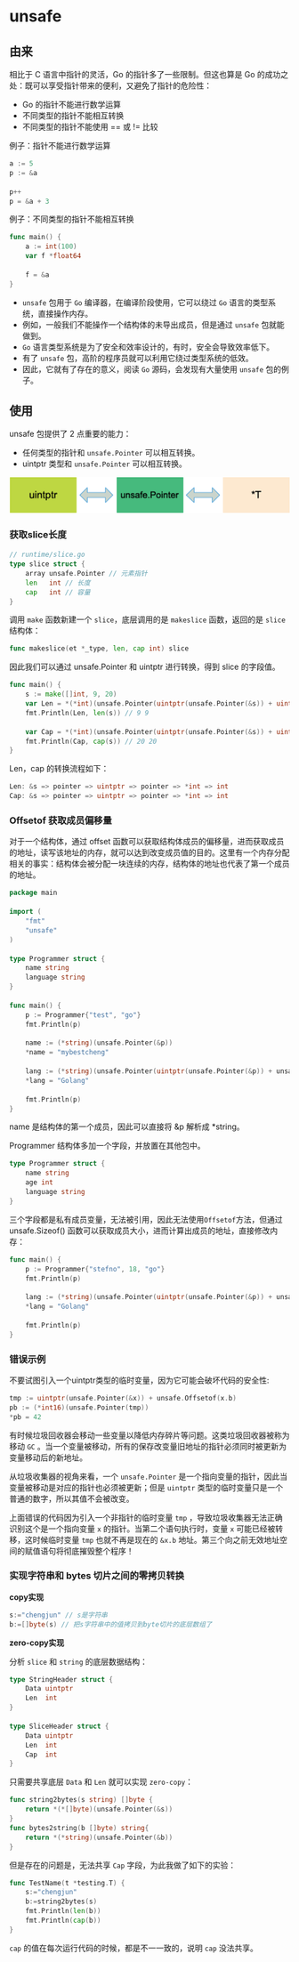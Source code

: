 # unsafe

## 由来

相比于 C 语言中指针的灵活，Go 的指针多了一些限制。但这也算是 Go 的成功之处：既可以享受指针带来的便利，又避免了指针的危险性：

- Go 的指针不能进行数学运算
- 不同类型的指针不能相互转换
- 不同类型的指针不能使用 == 或 != 比较

例子：指针不能进行数学运算

```go
a := 5
p := &a

p++
p = &a + 3
```

例子：不同类型的指针不能相互转换

```go
func main() {
	a := int(100)
	var f *float64
	
	f = &a
}
```
- `unsafe` 包用于 `Go` 编译器，在编译阶段使用，它可以绕过 `Go` 语言的类型系统，直接操作内存。
- 例如，一般我们不能操作一个结构体的未导出成员，但是通过 `unsafe` 包就能做到。
- `Go` 语言类型系统是为了安全和效率设计的，有时，安全会导致效率低下。
- 有了 `unsafe` 包，高阶的程序员就可以利用它绕过类型系统的低效。
- 因此，它就有了存在的意义，阅读 `Go` 源码，会发现有大量使用 `unsafe` 包的例子。

## 使用

unsafe 包提供了 2 点重要的能力：

- 任何类型的指针和 `unsafe.Pointer` 可以相互转换。
- uintptr 类型和 `unsafe.Pointer` 可以相互转换。

![unsafe](https://github.com/com-wushuang/goBasic/blob/main/image/unsafe.png)

### 获取slice长度

```go
// runtime/slice.go
type slice struct {
    array unsafe.Pointer // 元素指针
    len   int // 长度 
    cap   int // 容量
}
```

调用 `make` 函数新建一个 `slice`，底层调用的是 `makeslice` 函数，返回的是 `slice` 结构体：

```go
func makeslice(et *_type, len, cap int) slice
```

因此我们可以通过 unsafe.Pointer 和 uintptr 进行转换，得到 slice 的字段值。

```go
func main() {
	s := make([]int, 9, 20)
	var Len = *(*int)(unsafe.Pointer(uintptr(unsafe.Pointer(&s)) + uintptr(8)))
	fmt.Println(Len, len(s)) // 9 9

	var Cap = *(*int)(unsafe.Pointer(uintptr(unsafe.Pointer(&s)) + uintptr(16)))
	fmt.Println(Cap, cap(s)) // 20 20
}
```

Len，cap 的转换流程如下：

```go
Len: &s => pointer => uintptr => pointer => *int => int
Cap: &s => pointer => uintptr => pointer => *int => int
```

### Offsetof 获取成员偏移量

对于一个结构体，通过 offset 函数可以获取结构体成员的偏移量，进而获取成员的地址，读写该地址的内存，就可以达到改变成员值的目的。这里有一个内存分配相关的事实：结构体会被分配一块连续的内存，结构体的地址也代表了第一个成员的地址。

```go
package main

import (
	"fmt"
	"unsafe"
)

type Programmer struct {
	name string
	language string
}

func main() {
	p := Programmer{"test", "go"}
	fmt.Println(p)
	
	name := (*string)(unsafe.Pointer(&p))
	*name = "mybestcheng"

	lang := (*string)(unsafe.Pointer(uintptr(unsafe.Pointer(&p)) + unsafe.Offsetof(p.language)))
	*lang = "Golang"

	fmt.Println(p)
}
```

name 是结构体的第一个成员，因此可以直接将 &p 解析成 *string。

Programmer 结构体多加一个字段，并放置在其他包中。

```go
type Programmer struct {
	name string
	age int
	language string
}
```

三个字段都是私有成员变量，无法被引用，因此无法使用`Offsetof`方法，但通过 unsafe.Sizeof() 函数可以获取成员大小，进而计算出成员的地址，直接修改内存：

```go
func main() {
	p := Programmer{"stefno", 18, "go"}
	fmt.Println(p)

	lang := (*string)(unsafe.Pointer(uintptr(unsafe.Pointer(&p)) + unsafe.Sizeof(int(0)) + unsafe.Sizeof(string(""))))
	*lang = "Golang"

	fmt.Println(p)
}
```

### 错误示例

不要试图引入一个uintptr类型的临时变量，因为它可能会破坏代码的安全性:

```go
tmp := uintptr(unsafe.Pointer(&x)) + unsafe.Offsetof(x.b)
pb := (*int16)(unsafe.Pointer(tmp))
*pb = 42
```

有时候垃圾回收器会移动一些变量以降低内存碎片等问题。这类垃圾回收器被称为移动 `GC` 。当一个变量被移动，所有的保存改变量旧地址的指针必须同时被更新为变量移动后的新地址。

从垃圾收集器的视角来看，一个 `unsafe.Pointer` 是一个指向变量的指针，因此当变量被移动是对应的指针也必须被更新；但是 `uintptr` 类型的临时变量只是一个普通的数字，所以其值不会被改变。

上面错误的代码因为引入一个非指针的临时变量 `tmp` ，导致垃圾收集器无法正确识别这个是一个指向变量 `x` 的指针。当第二个语句执行时，变量 `x` 可能已经被转移，这时候临时变量 `tmp` 也就不再是现在的 `&x.b` 地址。第三个向之前无效地址空间的赋值语句将彻底摧毁整个程序！


### 实现字符串和 bytes 切片之间的零拷贝转换
**copy实现**
```go
s:="chengjun" // s是字符串
b:=[]byte(s) // 把s字符串中的值拷贝到byte切片的底层数组了
```

**zero-copy实现**

分析 `slice` 和 `string` 的底层数据结构：
```go
type StringHeader struct {
	Data uintptr
	Len  int
}

type SliceHeader struct {
	Data uintptr
	Len  int
	Cap  int
}
```
只需要共享底层 `Data` 和 `Len` 就可以实现 `zero-copy`：
```go
func string2bytes(s string) []byte {
	return *(*[]byte)(unsafe.Pointer(&s))
}
func bytes2string(b []byte) string{
	return *(*string)(unsafe.Pointer(&b))
}
```
但是存在的问题是，无法共享 `Cap` 字段，为此我做了如下的实验：
```go
func TestName(t *testing.T) {
	s:="chengjun"
	b:=string2bytes(s)
	fmt.Println(len(b))
	fmt.Println(cap(b))
}
```
`cap` 的值在每次运行代码的时候，都是不一一致的，说明 `cap` 没法共享。